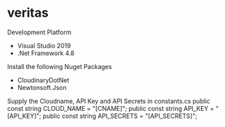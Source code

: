 # veritas

Development Platform
- Visual Studio 2019
- .Net Framework 4.8

Install the following Nuget Packages
- CloudinaryDotNet
- Newtonsoft.Json

Supply the Cloudname, API Key and API Secrets in constants.cs
public const string CLOUD_NAME = "[CNAME]";
public const string API_KEY = "[API_KEY]";
public const string API_SECRETS = "[API_SECRETS]";
